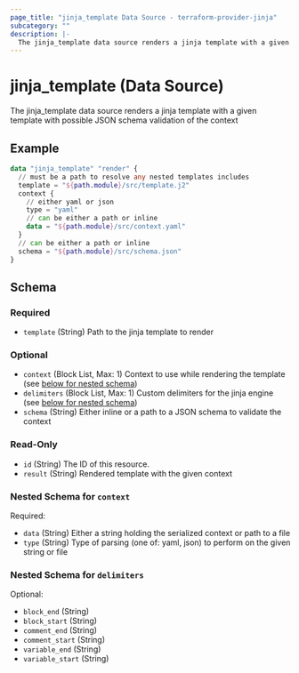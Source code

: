 ```yaml
---
page_title: "jinja_template Data Source - terraform-provider-jinja"
subcategory: ""
description: |-
  The jinja_template data source renders a jinja template with a given template with possible JSON schema validation of the context
---
```


# jinja_template (Data Source)


The jinja_template data source renders a jinja template with a given template with possible JSON schema validation of the context

## Example

```terraform
data "jinja_template" "render" {
  // must be a path to resolve any nested templates includes
  template = "${path.module}/src/template.j2"
  context {
    // either yaml or json
    type = "yaml"
    // can be either a path or inline
    data = "${path.module}/src/context.yaml"
  }
  // can be either a path or inline
  schema = "${path.module}/src/schema.json"
}
```

<!-- schema generated by tfplugindocs -->
## Schema

### Required

- `template` (String) Path to the jinja template to render

### Optional

- `context` (Block List, Max: 1) Context to use while rendering the template (see [below for nested schema](#nestedblock--context))
- `delimiters` (Block List, Max: 1) Custom delimiters for the jinja engine (see [below for nested schema](#nestedblock--delimiters))
- `schema` (String) Either inline or a path to a JSON schema to validate the context

### Read-Only

- `id` (String) The ID of this resource.
- `result` (String) Rendered template with the given context

<a id="nestedblock--context"></a>
### Nested Schema for `context`

Required:

- `data` (String) Either a string holding the serialized context or path to a file
- `type` (String) Type of parsing (one of: yaml, json) to perform on the given string or file


<a id="nestedblock--delimiters"></a>
### Nested Schema for `delimiters`

Optional:

- `block_end` (String)
- `block_start` (String)
- `comment_end` (String)
- `comment_start` (String)
- `variable_end` (String)
- `variable_start` (String)
